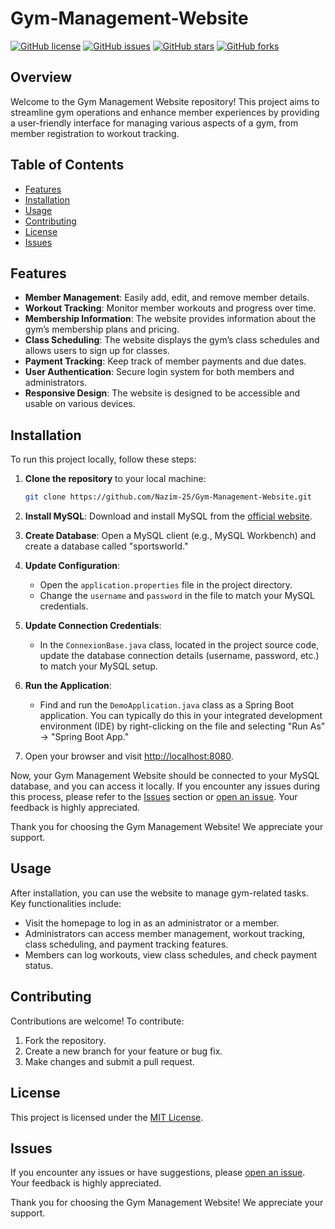# Gym-Management-Website

[![GitHub license](https://img.shields.io/github/license/Nazim-25/Gym-Management-Website)](https://github.com/Nazim-25/Gym-Management-Website/blob/main/LICENSE)
[![GitHub issues](https://img.shields.io/github/issues/Nazim-25/Gym-Management-Website)](https://github.com/Nazim-25/Gym-Management-Website/issues)
[![GitHub stars](https://img.shields.io/github/stars/Nazim-25/Gym-Management-Website)](https://github.com/Nazim-25/Gym-Management-Website/stargazers)
[![GitHub forks](https://img.shields.io/github/forks/Nazim-25/Gym-Management-Website)](https://github.com/Nazim-25/Gym-Management-Website/network)

## Overview

Welcome to the Gym Management Website repository! This project aims to streamline gym operations and enhance member experiences by providing a user-friendly interface for managing various aspects of a gym, from member registration to workout tracking.

## Table of Contents

- [Features](#features)
- [Installation](#installation)
- [Usage](#usage)
- [Contributing](#contributing)
- [License](#license)
- [Issues](#issues)

## Features

- **Member Management**: Easily add, edit, and remove member details.
- **Workout Tracking**: Monitor member workouts and progress over time.
- **Membership Information**: The website provides information about the gym’s membership plans and pricing.
- **Class Scheduling**: The website displays the gym’s class schedules and allows users to sign up for classes.
- **Payment Tracking**: Keep track of member payments and due dates.
- **User Authentication**: Secure login system for both members and administrators.
- **Responsive Design**: The website is designed to be accessible and usable on various devices.

## Installation

To run this project locally, follow these steps:

1. **Clone the repository** to your local machine:

    ```bash
    git clone https://github.com/Nazim-25/Gym-Management-Website.git
    ```

2. **Install MySQL**: Download and install MySQL from the [official website](https://dev.mysql.com/downloads/).

3. **Create Database**: Open a MySQL client (e.g., MySQL Workbench) and create a database called "sportsworld."

4. **Update Configuration**:
   - Open the `application.properties` file in the project directory.
   - Change the `username` and `password` in the file to match your MySQL credentials.

5. **Update Connection Credentials**:
   - In the `ConnexionBase.java` class, located in the project source code, update the database connection details (username, password, etc.) to match your MySQL setup.

6. **Run the Application**:
   - Find and run the `DemoApplication.java` class as a Spring Boot application. You can typically do this in your integrated development environment (IDE) by right-clicking on the file and selecting "Run As" -> "Spring Boot App."

7. Open your browser and visit [http://localhost:8080](http://localhost:8080).

Now, your Gym Management Website should be connected to your MySQL database, and you can access it locally. If you encounter any issues during this process, please refer to the [Issues](#issues) section or [open an issue](https://github.com/Nazim-25/Gym-Management-Website/issues). Your feedback is highly appreciated.

Thank you for choosing the Gym Management Website! We appreciate your support.


## Usage

After installation, you can use the website to manage gym-related tasks. Key functionalities include:

- Visit the homepage to log in as an administrator or a member.
- Administrators can access member management, workout tracking, class scheduling, and payment tracking features.
- Members can log workouts, view class schedules, and check payment status.

## Contributing

Contributions are welcome! To contribute:

1. Fork the repository.
2. Create a new branch for your feature or bug fix.
3. Make changes and submit a pull request.

## License

This project is licensed under the [MIT License](https://github.com/Nazim-25/Gym-Management-Website/blob/main/LICENSE).

## Issues

If you encounter any issues or have suggestions, please [open an issue](https://github.com/Nazim-25/Gym-Management-Website/issues). Your feedback is highly appreciated.

Thank you for choosing the Gym Management Website! We appreciate your support.
